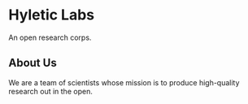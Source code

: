 # Hyletic Labs

An open research corps.

## About Us

We are a team of scientists whose mission is to produce high-quality research
out in the open.
